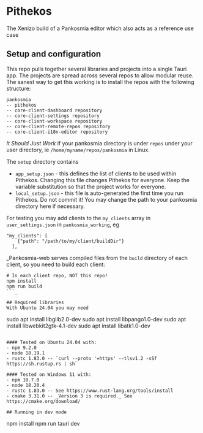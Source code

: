 # Pithekos
The Xenizo build of a Pankosmia editor which also acts as a reference use case

## Setup and configuration
This repo pulls together several libraries and projects into a single Tauri app. The projects are spread across several repos to allow modular reuse. The sanest way to get this working is to install the repos with the following structure:

```
pankosmia
-- pithekos
-- core-client-dashboard repository
-- core-client-settings repository
-- core-client-workspace repository 
-- core-client-remote-repos repository
-- core-client-i18n-editor repository
```

*It Should Just Work* if your pankosmia directory is under `repos` under your user directory, ie `/home/myname/repos/pankosmia` in Linux.

The `setup` directory contains
- `app_setup.json` - this defines the list of clients to be used within Pithekos. Changing this file changes Pithekos for everyone. Keep the variable substitution so that the project works for everyone.
- `local_setup.json` - this file is auto-generated the first time you run Pithekos. Do not commit it! You may change the path to your pankosmia directory here if necessary.

For testing you may add clients to the `my_clients` array in `user_settings.json` in `pankosmia_working`, eg
```
"my_clients": [
    {"path": "/path/to/my/client/buildDir"}
  ],
```

_Pankosmia-web serves compiled files from the `build` directory of each client, so you need to build each client:
```
# In each client repo, NOT this repo!
npm install
npm run build
```_

## Required libraries
With Ubuntu 24.04 you may need
```
sudo apt install libglib2.0-dev
sudo apt install libpango1.0-dev
sudo apt install libwebkit2gtk-4.1-dev
sudo apt install libatk1.0-dev
```

#### Tested on Ubuntu 24.04 with:
- npm 9.2.0
- node 18.19.1
- rustc 1.83.0 -- `curl --proto '=https' --tlsv1.2 -sSf https://sh.rustup.rs | sh`

#### Tested on Windows 11 with:
- npm 10.7.0
- node 18.20.4
- rustc 1.83.0 -- See https://www.rust-lang.org/tools/install
- cmake 3.31.0 -- _Version 3 is required._ See https://cmake.org/download/

## Running in dev mode
```
npm install
npm run tauri dev
```

